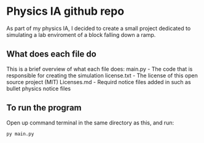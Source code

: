 # Physics IA github repo

As part of my physics IA, I decided to create a small project dedicated to simulating a lab enviroment of a block falling down a ramp.

## What does each file do
This is a brief overview of what each file does:
main.py - The code that is responsible for creating the simulation
license.txt - The license of this open source project (MIT)
Licenses.md - Requird notice files added in such as bullet physics notice files

## To run the program
Open up command terminal in the same directory as this, and run:
```bash
py main.py
```